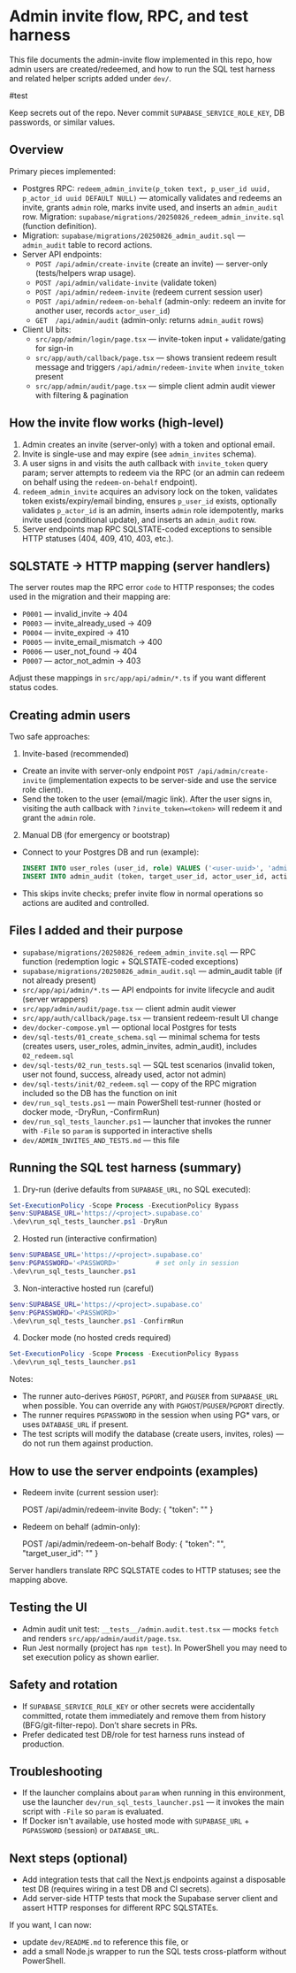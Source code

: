 # Admin invite flow, RPC, and test harness

This file documents the admin-invite flow implemented in this repo, how admin users are created/redeemed, and how to run the SQL test harness and related helper scripts added under `dev/`.

#test

Keep secrets out of the repo. Never commit `SUPABASE_SERVICE_ROLE_KEY`, DB passwords, or similar values.

## Overview

Primary pieces implemented:

- Postgres RPC: `redeem_admin_invite(p_token text, p_user_id uuid, p_actor_id uuid DEFAULT NULL)` — atomically validates and redeems an invite, grants `admin` role, marks invite used, and inserts an `admin_audit` row. Migration: `supabase/migrations/20250826_redeem_admin_invite.sql` (function definition).
- Migration: `supabase/migrations/20250826_admin_audit.sql` — `admin_audit` table to record actions.
- Server API endpoints:
  - `POST /api/admin/create-invite` (create an invite) — server-only (tests/helpers wrap usage).
  - `POST /api/admin/validate-invite` (validate token)
  - `POST /api/admin/redeem-invite` (redeem current session user)
  - `POST /api/admin/redeem-on-behalf` (admin-only: redeem an invite for another user, records `actor_user_id`)
  - `GET  /api/admin/audit` (admin-only: returns `admin_audit` rows)
- Client UI bits:
  - `src/app/admin/login/page.tsx` — invite-token input + validate/gating for sign-in
  - `src/app/auth/callback/page.tsx` — shows transient redeem result message and triggers `/api/admin/redeem-invite` when `invite_token` present
  - `src/app/admin/audit/page.tsx` — simple client admin audit viewer with filtering & pagination

## How the invite flow works (high-level)

1. Admin creates an invite (server-only) with a token and optional email.
2. Invite is single-use and may expire (see `admin_invites` schema).
3. A user signs in and visits the auth callback with `invite_token` query param; server attempts to redeem via the RPC (or an admin can redeem on behalf using the `redeem-on-behalf` endpoint).
4. `redeem_admin_invite` acquires an advisory lock on the token, validates token exists/expiry/email binding, ensures `p_user_id` exists, optionally validates `p_actor_id` is an admin, inserts `admin` role idempotently, marks invite used (conditional update), and inserts an `admin_audit` row.
5. Server endpoints map RPC SQLSTATE-coded exceptions to sensible HTTP statuses (404, 409, 410, 403, etc.).

## SQLSTATE → HTTP mapping (server handlers)

The server routes map the RPC error `code` to HTTP responses; the codes used in the migration and their mapping are:

- `P0001` — invalid_invite → 404
- `P0003` — invite_already_used → 409
- `P0004` — invite_expired → 410
- `P0005` — invite_email_mismatch → 400
- `P0006` — user_not_found → 404
- `P0007` — actor_not_admin → 403

Adjust these mappings in `src/app/api/admin/*.ts` if you want different status codes.

## Creating admin users

Two safe approaches:

1) Invite-based (recommended)

  - Create an invite with server-only endpoint `POST /api/admin/create-invite` (implementation expects to be server-side and use the service role client).
  - Send the token to the user (email/magic link). After the user signs in, visiting the auth callback with `?invite_token=<token>` will redeem it and grant the `admin` role.

2) Manual DB (for emergency or bootstrap)

  - Connect to your Postgres DB and run (example):
    ```sql
    INSERT INTO user_roles (user_id, role) VALUES ('<user-uuid>', 'admin');
    INSERT INTO admin_audit (token, target_user_id, actor_user_id, action) VALUES (NULL, '<user-uuid>', NULL, 'manual_grant');
    ```
  - This skips invite checks; prefer invite flow in normal operations so actions are audited and controlled.

## Files I added and their purpose

- `supabase/migrations/20250826_redeem_admin_invite.sql` — RPC function (redemption logic + SQLSTATE-coded exceptions)
- `supabase/migrations/20250826_admin_audit.sql` — admin_audit table (if not already present)
- `src/app/api/admin/*.ts` — API endpoints for invite lifecycle and audit (server wrappers)
- `src/app/admin/audit/page.tsx` — client admin audit viewer
- `src/app/auth/callback/page.tsx` — transient redeem-result UI change
- `dev/docker-compose.yml` — optional local Postgres for tests
- `dev/sql-tests/01_create_schema.sql` — minimal schema for tests (creates users, user_roles, admin_invites, admin_audit), includes `02_redeem.sql`
- `dev/sql-tests/02_run_tests.sql` — SQL test scenarios (invalid token, user not found, success, already used, actor not admin)
- `dev/sql-tests/init/02_redeem.sql` — copy of the RPC migration included so the DB has the function on init
- `dev/run_sql_tests.ps1` — main PowerShell test-runner (hosted or docker mode, -DryRun, -ConfirmRun)
- `dev/run_sql_tests_launcher.ps1` — launcher that invokes the runner with `-File` so `param` is supported in interactive shells
- `dev/ADMIN_INVITES_AND_TESTS.md` — this file

## Running the SQL test harness (summary)

1) Dry-run (derive defaults from `SUPABASE_URL`, no SQL executed):

```powershell
Set-ExecutionPolicy -Scope Process -ExecutionPolicy Bypass
$env:SUPABASE_URL='https://<project>.supabase.co'
.\dev\run_sql_tests_launcher.ps1 -DryRun
```

2) Hosted run (interactive confirmation)

```powershell
$env:SUPABASE_URL='https://<project>.supabase.co'
$env:PGPASSWORD='<PASSWORD>'         # set only in session
.\dev\run_sql_tests_launcher.ps1
```

3) Non-interactive hosted run (careful)

```powershell
$env:SUPABASE_URL='https://<project>.supabase.co'
$env:PGPASSWORD='<PASSWORD>'
.\dev\run_sql_tests_launcher.ps1 -ConfirmRun
```

4) Docker mode (no hosted creds required)

```powershell
Set-ExecutionPolicy -Scope Process -ExecutionPolicy Bypass
.\dev\run_sql_tests_launcher.ps1
```

Notes:
- The runner auto-derives `PGHOST`, `PGPORT`, and `PGUSER` from `SUPABASE_URL` when possible. You can override any with `PGHOST`/`PGUSER`/`PGPORT` directly.
- The runner requires `PGPASSWORD` in the session when using PG* vars, or uses `DATABASE_URL` if present.
- The test scripts will modify the database (create users, invites, roles) — do not run them against production.

## How to use the server endpoints (examples)

- Redeem invite (current session user):

  POST /api/admin/redeem-invite
  Body: { "token": "<token>" }

- Redeem on behalf (admin-only):

  POST /api/admin/redeem-on-behalf
  Body: { "token": "<token>", "target_user_id": "<uuid>" }

Server handlers translate RPC SQLSTATE codes to HTTP statuses; see the mapping above.

## Testing the UI

- Admin audit unit test: `__tests__/admin.audit.test.tsx` — mocks `fetch` and renders `src/app/admin/audit/page.tsx`.
- Run Jest normally (project has `npm test`). In PowerShell you may need to set execution policy as shown earlier.

## Safety and rotation

- If `SUPABASE_SERVICE_ROLE_KEY` or other secrets were accidentally committed, rotate them immediately and remove them from history (BFG/git-filter-repo). Don’t share secrets in PRs.
- Prefer dedicated test DB/role for test harness runs instead of production.

## Troubleshooting

- If the launcher complains about `param` when running in this environment, use the launcher `dev/run_sql_tests_launcher.ps1` — it invokes the main script with `-File` so `param` is evaluated.
- If Docker isn't available, use hosted mode with `SUPABASE_URL` + `PGPASSWORD` (session) or `DATABASE_URL`.

## Next steps (optional)

- Add integration tests that call the Next.js endpoints against a disposable test DB (requires wiring in a test DB and CI secrets).
- Add server-side HTTP tests that mock the Supabase server client and assert HTTP responses for different RPC SQLSTATEs.

If you want, I can now:
- update `dev/README.md` to reference this file, or
- add a small Node.js wrapper to run the SQL tests cross-platform without PowerShell.
